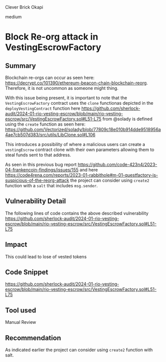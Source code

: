 Clever Brick Okapi

medium

# Block Re-org attack in VestingEscrowFactory

## Summary
Blockchain re-orgs can occur as seen here: https://decrypt.co/101390/ethereum-beacon-chain-blockchain-reorg. Therefore, it is not uncommon as someone might thing. 

With this issue being present, it is important to note that the `VestingEscrowFactory` contract  uses the `clone` functionas depicted in the `deployVestingContract` function here https://github.com/sherlock-audit/2024-01-rio-vesting-escrow/blob/main/rio-vesting-escrow/src/VestingEscrowFactory.sol#L51-L75 from @solady is defined using the `create` function as seen here: https://github.com/Vectorized/solady/blob/77809c18e010b914dde9518956a4ae7cb507d383/src/utils/LibClone.sol#L106

This introduces a possibility of where a malicious users can create a `vestingEscrow` contract clone with their own parameters allowing them to steal funds sent to that address. 

As seen in this previous bug report https://github.com/code-423n4/2023-04-frankencoin-findings/issues/155 and here https://code4rena.com/reports/2023-01-rabbithole#m-01-questfactory-is-suspicious-of-the-reorg-attack the project can consider using `create2` function with a `salt` that includes `msg.sender`. 
## Vulnerability Detail
The following lines of code contains the above described vulnerability https://github.com/sherlock-audit/2024-01-rio-vesting-escrow/blob/main/rio-vesting-escrow/src/VestingEscrowFactory.sol#L51-L75
## Impact
This could lead to lose of vested tokens 
## Code Snippet
https://github.com/sherlock-audit/2024-01-rio-vesting-escrow/blob/main/rio-vesting-escrow/src/VestingEscrowFactory.sol#L51-L75
## Tool used

Manual Review

## Recommendation
As indicated earlier the project can consider using `create2` function with salt. 